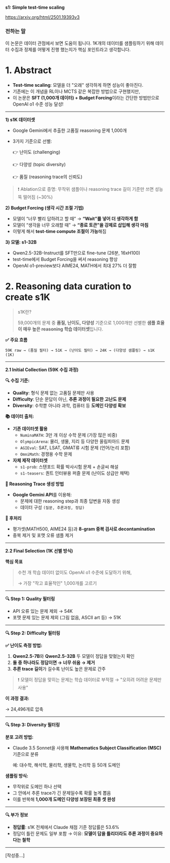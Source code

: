 **s1: Simple test-time scaling**

https://arxiv.org/html/2501.19393v3


### 전하는 말

이 논문은 데이터 관점에서 보면 도움이 됩니다. 1K개의 데이터를 샘플링하기 위해 데이터 수집과 정제를 어떻게 진행 했는지가 핵심 포인트라고 생각합니다.

# 1. Abstract

- **Test-time scaling**: 모델을 더 "오래" 생각하게 하면 성능이 좋아진다.
- 기존에는 이 개념을 RL이나 MCTS 같은 복잡한 방법으로 구현했지만,
- 이 논문은 **SFT (1,000개 데이터) + Budget Forcing**이라는 간단한 방법만으로 OpenAI o1 수준 성능 달성!

---

**1) s1K 데이터셋**

- Google Gemini에서 추출한 고품질 reasoning 문제 1,000개
- 3가지 기준으로 선별:
    
    👉 난이도 (challenging)
    
    👉 다양성 (topic diversity)
    
    👉 품질 (reasoning trace의 신뢰도)
    

> ❗ Ablation으로 증명: 무작위 샘플이나 reasoning trace 길이 기준만 쓰면 성능 뚝 떨어짐 (~30%)
> 

**2) Budget Forcing (생각 시간 조절 기법)**

- 모델이 “너무 빨리 답하려고 할 때” → **“Wait”를 넣어 더 생각하게 함**
- 모델이 “생각을 너무 오래할 때” → **“종료 토큰”을 강제로 삽입해 생각 마침**
- 이렇게 해서 **test-time compute 조절이 가능**해짐

**3) 모델: s1-32B**

- Qwen2.5-32B-Instruct를 SFT만으로 fine-tune (26분, 16xH100)
- test-time에서 Budget Forcing을 써서 reasoning 향상
- OpenAI o1-preview보다 AIME24, MATH에서 최대 27% 더 잘함

# 2. Reasoning data curation to create s1K

> s1K란?
> 
> 
> 59,000개의 문제 중 **품질, 난이도, 다양성** 기준으로 1,000개만 선별한 **샘플 효율이 매우 높은 reasoning 학습 데이터셋**입니다.
> 

**✅ 주요 흐름**

```
59K raw → (품질 필터) → 51K → (난이도 필터) → 24K → (다양성 샘플링) → s1K (1K)
```

---

**2.1 Initial Collection (59K 수집 과정)**

**🔍 수집 기준:**

- **Quality**: 형식 문제 없는 고품질 문제만 사용
- **Difficulty**: 단순 문답이 아닌, **추론 과정이 필요한 고난도 문제**
- **Diversity**: 수학뿐 아니라 과학, 컴퓨터 등 **도메인 다양성 확보**

**📚 데이터 출처:**

- **기존 데이터셋 활용**
    - `NuminaMATH`: 3만 개 이상 수학 문제 (가장 많은 비중)
    - `OlympicArena`: 물리, 생물, 지리 등 다양한 올림피아드 문제
    - `AGIEval`: SAT, LSAT, GMAT류 시험 문제 (언어/논리 포함)
    - `OmniMath`: 경쟁용 수학 문제
- **자체 제작 데이터셋**
    - `s1-prob`: 스탠포드 확률 박사시험 문제 + 손글씨 해설
    - `s1-teasers`: 퀀트 인터뷰용 퍼즐 문제 (난이도 상급만 채택)

**🧠 Reasoning Trace 생성 방법**

- **Google Gemini API**를 이용해:
    - 문제에 대한 reasoning step과 최종 답변을 자동 생성
    - 데이터 구성 `(질문, 추론과정, 정답)`

**🧹 후처리**

- 평가셋(MATH500, AIME24 등)과 **8-gram 중복 검사로 decontamination**
- 중복 제거 및 포맷 오류 샘플 제거

---

**2.2 Final Selection (1K 선별 방식)**

**핵심 목표**

> 수천 개 학습 데이터 없이도 OpenAI o1 수준에 도달하기 위해,
> 
> 
> → 가장 "작고 효율적인" 1,000개를 고르기
> 

---

**🔍 Step 1: Quality 필터링**

- API 오류 있는 문제 제외 → 54K
- 포맷 문제 있는 문제 제외 (그림 없음, ASCII art 등) → 51K

---

**🔍 Step 2: Difficulty 필터링**

**✅ 난이도 측정 방법:**

1. **Qwen2.5-7B**와 **Qwen2.5-32B** 두 모델이 정답을 맞혔는지 확인
2. **둘 중 하나라도 정답이면 → 너무 쉬움 → 제거**
3. **추론 trace 길이**가 길수록 난이도 높은 문제로 간주

> ❗ 모델이 정답을 맞히는 문제는 학습 데이터로 부적절 → "오히려 어려운 문제만 사용"
> 

**이 과정 결과:**

→ 24,496개로 압축

---

**🔍 Step 3: Diversity 필터링**

**분포 고려 방법:**

- Claude 3.5 Sonnet을 사용해 **Mathematics Subject Classification (MSC)** 기준으로 분류
    
    예: 대수학, 해석학, 물리학, 생물학, 논리학 등 50개 도메인
    

**샘플링 방식:**

- 무작위로 도메인 하나 선택
- 그 안에서 추론 trace가 긴 문제일수록 확률 높게 뽑음
- 이를 반복해 **1,000개 도메인 다양성 보장된 최종 셋 완성**

---

**🔍 부가 정보**

- **정답률**: s1K 전체에서 Claude 채점 기준 정답률은 53.6%
- 정답이 틀린 문제도 일부 포함 → 이유: **모델이 답을 틀리더라도 추론 과정이 중요하다는 철학**

---

[작성중...]
